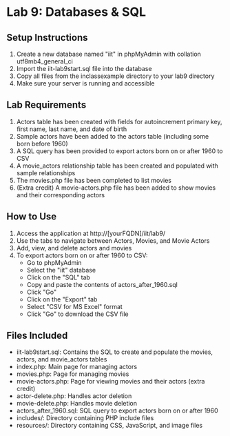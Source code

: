 # Lab 9: Databases & SQL

## Setup Instructions

1. Create a new database named "iit" in phpMyAdmin with collation utf8mb4_general_ci
2. Import the iit-lab9start.sql file into the database
3. Copy all files from the inclassexample directory to your lab9 directory
4. Make sure your server is running and accessible

## Lab Requirements

1. Actors table has been created with fields for autoincrement primary key, first name, last name, and date of birth
2. Sample actors have been added to the actors table (including some born before 1960)
3. A SQL query has been provided to export actors born on or after 1960 to CSV
4. A movie_actors relationship table has been created and populated with sample relationships
5. The movies.php file has been completed to list movies
6. (Extra credit) A movie-actors.php file has been added to show movies and their corresponding actors

## How to Use

1. Access the application at http://[yourFQDN]/iit/lab9/
2. Use the tabs to navigate between Actors, Movies, and Movie Actors
3. Add, view, and delete actors and movies
4. To export actors born on or after 1960 to CSV:
   - Go to phpMyAdmin
   - Select the "iit" database
   - Click on the "SQL" tab
   - Copy and paste the contents of actors_after_1960.sql
   - Click "Go"
   - Click on the "Export" tab
   - Select "CSV for MS Excel" format
   - Click "Go" to download the CSV file

## Files Included

- iit-lab9start.sql: Contains the SQL to create and populate the movies, actors, and movie_actors tables
- index.php: Main page for managing actors
- movies.php: Page for managing movies
- movie-actors.php: Page for viewing movies and their actors (extra credit)
- actor-delete.php: Handles actor deletion
- movie-delete.php: Handles movie deletion
- actors_after_1960.sql: SQL query to export actors born on or after 1960
- includes/: Directory containing PHP include files
- resources/: Directory containing CSS, JavaScript, and image files 